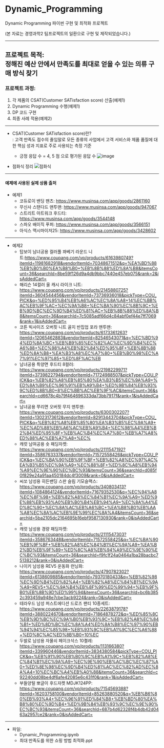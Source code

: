 # Dynamic_Programming
Dynamic Programming 파이썬 구현 및 최적화 프로젝트

(본 자료는 경영과학2 팀프로젝트의 일환으로 구현 및 제작되었습니다.)

<hr/>

## 프로젝트 목적: <br> 정해진 예산 안에서 만족도를 최대로 얻을 수 있는 의류 구매 방식 찾기
### 프로젝트 과정:
  1. 각 제품의 CSAT(Customer SATisfaction score) 산출(예제1)
  2. Dynamic Programming 수행(예제1)
  3. DP 코드 구현
  4. 최종 사례 적용(예제2)

<hr/>

* CSAT(Customer SATisfaction score)란?<br>
  : 고객 만족도 점수의 줄임말로 모든 종류의 사업에서 고객 서비스와 제품 품질에 대한 핵심 성과 지표로 주로 사용되는 측정 기준<br>
  
  + 긍정 응답 수 = 4, 5 점 으로 평가된 응답 수
![image](https://github.com/user-attachments/assets/d887f946-5823-41f4-85ed-779fcc039f74)


* 점화식 정리
![점화식](https://github.com/user-attachments/assets/3071f58c-f8ad-4537-83cd-60436e3007e4)

<hr/>


#### 예제에 사용된 실제 상품 출처
* 예제1
  + 코듀로이 밴딩 팬츠: https://www.musinsa.com/app/goods/2861160
  + 무신사 스탠다드 맨투맨: https://www.musinsa.com/app/goods/947067
  + 스트리트 아트워크 후드티: https://www.musinsa.com/app/goods/3544148
  + 스파오 배이직 푸퍼: https://www.musinsa.com/app/goods/3566151
  + 아식스 맥시마이저25: https://www.musinsa.com/app/goods/3428602

<hr/>


* 예제2
  + 탑보이 남녀공용 컬러풀 꽈베기 라운드 니트:https://www.coupang.com/vp/products/6163980749?itemId=11981682918&vendorItemId=70348671512&q=%EA%BD%88%EB%B0%B0%EA%B8%B0+%EB%8B%88%ED%8A%B8&itemsCount=36&searchId=8be59f126d9a4db9bbc7440e457eb075&rank=2&isAddedCart=
  + 해리슨 14컬러 울 캐시 라이크 니트: https://www.coupang.com/vp/products/2145880725?itemId=3604544456&vendorItemId=73736936018&pickType=COU_PICK&q=%ED%95%B4%EB%A6%AC%EC%8A%A8+14%EC%BB%AC%EB%9F%AC+%EC%9A%B8+%EC%BA%90%EC%8B%9C+%EB%9D%BC%EC%9D%B4%ED%81%AC+%EB%8B%88%ED%8A%B8&itemsCount=36&searchId=7c5085adf66d4c84abf0ef44e7ff7069&rank=1&isAddedCart=
  + 코튼 빅사이즈 오버핏 니트 골지 반집업 포라 맨투맨: https://www.coupang.com/vp/products/6173361263?itemId=12065462883&vendorItemId=82546543071&q=%EC%BD%94%ED%8A%BC+%EB%B9%85%EC%82%AC%EC%9D%B4%EC%A6%88+%EC%98%A4%EB%B2%84%ED%95%8F+%EB%8B%88%ED%8A%B8+%EA%B3%A8%EC%A7%80+%EB%B0%98%EC%A7%91%EC%97%85+%ED%8F%AC%EB
  + 남녀공용 특양면 후드티 8컬러: https://www.coupang.com/vp/products/2198229971?itemId=3739822794&vendorItemId=71724988507&pickType=COU_PICK&q=%EB%82%A8%EB%85%80%EA%B3%B5%EC%9A%A9+%ED%8A%B9%EC%96%91%EB%A9%B4+%ED%9B%84%EB%93%9C%ED%8B%B0+8%EC%BB%AC%EB%9F%AC&itemsCount=36&searchId=cd6678c4b79f464696333da73bb7917f&rank=1&isAddedCart=
  + 남녀공용 쭈리면 오버핏 무지 맨투맨: https://www.coupang.com/vp/products/6300302207?itemId=13023173612&vendorItemId=82913443704&pickType=COU_PICK&q=%EB%82%A8%EB%85%80%EA%B3%B5%EC%9A%A9+%EC%AD%88%EB%A6%AC%EB%A9%B4+%EC%98%A4%EB%B2%84%ED%95%8F+%EB%AC%B4%EC%A7%80+%EB%A7%A8%ED%88%AC%EB%A7%A8+%EC%
  + 캐럿 남여공용 숏 패딩자켓: https://www.coupang.com/vp/products/2111547192?itemId=3586763337&vendorItemId=71572558426&pickType=COU_PICK&q=%EC%BA%90%EB%9F%BF+%EB%82%A8%EC%97%AC%EA%B3%B5%EC%9A%A9+%EC%88%8F+%ED%8C%A8%EB%94%A9%EC%9E%90%EC%BC%93&itemsCount=36&searchId=d085f0f829e24a91aa450184dc4f3009&rank=0&isAddedCart=
  + 씨쏘 남성용 히든밴딩 스판 슬림 기모슬랙스: https://www.coupang.com/vp/products/340803413?itemId=1084864124&vendorItemId=71679352530&q=%EC%94%A8%EC%8F%98+%EB%82%A8%EC%84%B1%EC%9A%A9+%ED%9E%88%EB%93%A0%EB%B0%B4%EB%94%A9+%EC%8A%A4%ED%8C%90+%EC%8A%AC%EB%A6%BC+%EA%B8%B0%EB%AA%A8%EC%8A%AC%EB%9E%99%EC%8A%A4&itemsCount=36&searchId=5ba2105dc2164695b16ebf9587130930&rank=0&isAddedCart=
  + 캐럿 남성용 경량 패딩자켓: https://www.coupang.com/vp/products/2111547303?itemId=3586763448&vendorItemId=71572558425&q=%EC%BA%90%EB%9F%BF+%EB%82%A8%EC%84%B1%EC%9A%A9+%EA%B2%BD%EB%9F%89+%ED%8C%A8%EB%94%A9%EC%9E%90%EC%BC%93&itemsCount=36&searchId=f9fc1f24a0464a1ba28bacbc75138212&rank=0&isAddedCart=
  + 나이키 남성용 REV5 운동화 런닝화: https://www.coupang.com/vp/products/4790782302?itemId=6138609885&vendorItemId=79370180433&q=%EB%82%98%EC%9D%B4%ED%82%A4+%EB%82%A8%EC%84%B1%EC%9A%A9+REV5+%EC%9A%B4%EB%8F%99%ED%99%94+%EB%9F%B0%EB%8B%9D%ED%99%94&itemsCount=36&searchId=bc6b3852c393459a948e7cbe3acb9224&rank=0&isAddedCart=
  + 테라우드 남성 퍼스트에디션 드로즈 팬티 10종세트: https://www.coupang.com/vp/products/2263879178?itemId=3880224670&vendorItemId=71864878272&q=%ED%85%8C%EB%9D%BC%EC%9A%B0%EB%93%9C+%EB%82%A8%EC%84%B1+%ED%8D%BC%EC%8A%A4%ED%8A%B8%EC%97%90%EB%94%94%EC%85%98+%EB%93%9C%EB%A1%9C%EC%A6%88+%ED%8C%AC%ED%8B%B0+10%EC
  + 두발로 남성용 자물쇠 페이크삭스 10켤레: https://www.coupang.com/vp/products/113166380?itemId=339960446&vendorItemId=3834380584&pickType=COU_PICK&q=%EB%91%90%EB%B0%9C%EB%A1%9C+%EB%82%A8%EC%84%B1%EC%9A%A9+%EC%9E%90%EB%AC%BC%EC%87%A0+%ED%8E%98%EC%9D%B4%ED%81%AC%EC%82%AD%EC%8A%A4+10%EC%BC%A4%EB%A0%88&itemsCount=36&searchId=c92240dd08be4df6afe42085e6c431f0&rank=1&isAddedCart=
  + 부들양털 뽀글이 후드자켓 MDJK124PP: https://www.coupang.com/vp/products/7154569388?itemId=16203758100&vendorItemId=85263880520&q=%EB%B6%80%EB%93%A4+%EC%96%91%ED%84%B8+%EB%BD%80%EA%B8%80%EC%9D%B4+%ED%9B%84%EB%93%9C%EC%9E%90%EC%BC%93&itemsCount=36&searchId=687b4d62328f4b4db42d0463a2957ce2&rank=0&isAddedCart=

<hr/>


* 파일:
  + Dynamic_Programming.ipynb
  + 최대 만족도를 위한 쇼핑 방법 최적화.ppt


